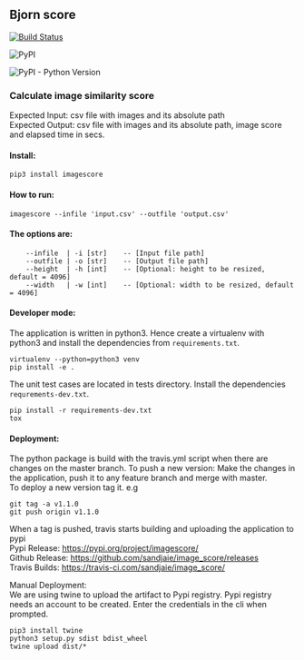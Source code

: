 ## Bjorn score
[![Build Status](https://travis-ci.com/sandjaie/image_score.svg?branch=master)](https://travis-ci.com/sandjaie/image_score)

![PyPI](https://img.shields.io/pypi/v/imagescore.svg)

![PyPI - Python Version](https://img.shields.io/pypi/pyversions/imagescore.svg)


### Calculate image similarity score
Expected Input: csv file with images and its absolute path <br>
Expected Output: csv file with images and its absolute path, image score and elapsed time in secs. <br>

#### Install:<br>
`pip3 install imagescore`

#### How to run:<br>
`imagescore --infile 'input.csv' --outfile 'output.csv'`

#### The options are:<br>

        --infile  | -i [str]    -- [Input file path]
        --outfile | -o [str]    -- [Output file path]
        --height  | -h [int]    -- [Optional: height to be resized, default = 4096]
        --width   | -w [int]    -- [Optional: width to be resized, default = 4096]

#### Developer mode: <br>
The application is written in python3. Hence create a virtualenv with python3 and install the dependencies from `requirements.txt`. 
```
virtualenv --python=python3 venv
pip install -e .
```

The unit test cases are located in tests directory. Install the dependencies `requrements-dev.txt`. 
```
pip install -r requirements-dev.txt
tox
```

#### Deployment: <br>
The python package is build with the travis.yml script when there are changes on the master branch. 
To push a new version:
Make the changes in the application, push it to any feature branch and merge with master.<br>
To deploy a new version tag it. e.g 
```
git tag -a v1.1.0
git push origin v1.1.0
```
When a tag is pushed, travis starts building and uploading the application to pypi<br>
Pypi Release: https://pypi.org/project/imagescore/<br>
Github Release: https://github.com/sandjaie/image_score/releases<br>
Travis Builds: https://travis-ci.com/sandjaie/image_score/<br>

Manual Deployment:<br>
We are using twine to upload the artifact to Pypi registry.
Pypi registry needs an account to be created. Enter the credentials in the cli when prompted.
```
pip3 install twine
python3 setup.py sdist bdist_wheel
twine upload dist/*
```
